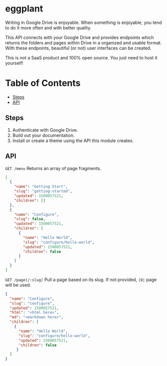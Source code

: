 # eggplant

Writing in Google Drive is enjoyable. When something is enjoyable, you tend to do it more often and with better quality.

This API connects with your Google Drive and provides endpoints which returns the folders and pages within Drive in a organized and usable format. With these endpoints, beautiful (or not) user interfaces can be created.

This is not a SaaS product and 100% open source. You just need to host it yourself!

# Table of Contents

* [Steps](#steps)
* [API](#api)

## Steps

1. Authenticate with Google Drive.
2. Build out your documentation.
3. Install or create a theme using the API this module creates.

## API

`GET /menu` Returns an array of page fragments.

```json
[
  {
    "name": "Getting Start",
    "slug": "getting-started",
    "updated": 1500057521,
    "children": []
  },
  {
    "name": "Configure",
    "slug": false,
    "updated": 1500057521,
    "children": [
      {
        "name": "Hello World",
        "slug": "configure/hello-world",
        "updated": 1500057521,
        "children": false
      }
    ]
  }
]
```

`GET /page(/:slug)` Pull a page based on its slug. If not provided, `|0|` page will be used.

```json
{
  "name": "Configure",
  "slug": "configure",
  "updated": 1500057521,
  "html": "<html here>",
  "md": "<markdown here>",
  "children": [
    {
      "name": "Hello World",
      "slug": "configure/hello-world",
      "updated": 1500057521,
      "children": false
     }
  ]
}
```

